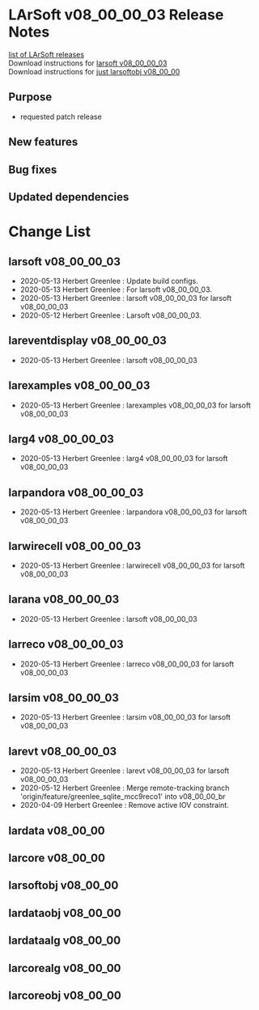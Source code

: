 # LArSoft v08_00_00_03 Release Notes



[list of LArSoft releases](LArSoft_release_list)  
Download instructions for [larsoft v08_00_00_03](https://scisoft.fnal.gov/scisoft/bundles/larsoft/v08_00_00_03/larsoft-v08_00_00_03.html)  
Download instructions for [just larsoftobj v08_00_00](https://scisoft.fnal.gov/scisoft/bundles/larsoftobj/v08_00_00/larsoftobj-v08_00_00.html)

## Purpose

-   requested patch release

## New features

## Bug fixes

## Updated dependencies

# Change List

## larsoft v08_00_00_03

-   2020-05-13 Herbert Greenlee : Update build configs.
-   2020-05-13 Herbert Greenlee : For larsoft v08_00_00_03.
-   2020-05-13 Herbert Greenlee : larsoft v08_00_00_03 for larsoft v08_00_00_03
-   2020-05-12 Herbert Greenlee : Larsoft v08_00_00_03.

## lareventdisplay v08_00_00_03

-   2020-05-13 Herbert Greenlee : larsoft v08_00_00_03

## larexamples v08_00_00_03

-   2020-05-13 Herbert Greenlee : larexamples v08_00_00_03 for larsoft v08_00_00_03

## larg4 v08_00_00_03

-   2020-05-13 Herbert Greenlee : larg4 v08_00_00_03 for larsoft v08_00_00_03

## larpandora v08_00_00_03

-   2020-05-13 Herbert Greenlee : larpandora v08_00_00_03 for larsoft v08_00_00_03

## larwirecell v08_00_00_03

-   2020-05-13 Herbert Greenlee : larwirecell v08_00_00_03 for larsoft v08_00_00_03

## larana v08_00_00_03

-   2020-05-13 Herbert Greenlee : larsoft v08_00_00_03

## larreco v08_00_00_03

-   2020-05-13 Herbert Greenlee : larreco v08_00_00_03 for larsoft v08_00_00_03

## larsim v08_00_00_03

-   2020-05-13 Herbert Greenlee : larsim v08_00_00_03 for larsoft v08_00_00_03

## larevt v08_00_00_03

-   2020-05-13 Herbert Greenlee : larevt v08_00_00_03 for larsoft v08_00_00_03
-   2020-05-12 Herbert Greenlee : Merge remote-tracking branch 'origin/feature/greenlee_sqlite_mcc9reco1' into v08_00_00_br
-   2020-04-09 Herbert Greenlee : Remove active IOV constraint.

## lardata v08_00_00

## larcore v08_00_00

## larsoftobj v08_00_00

## lardataobj v08_00_00

## lardataalg v08_00_00

## larcorealg v08_00_00

## larcoreobj v08_00_00
